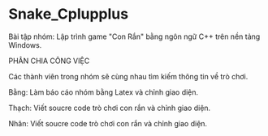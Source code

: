 # Snake_Cplupplus
Bài tập nhóm: Lập trình game "Con Rắn" bằng ngôn ngữ C++ trên nền tảng Windows.

PHÂN CHIA CÔNG VIỆC

Các thành viên trong nhóm sẽ cùng nhau tìm kiếm thông tin về trò chơi.

Bằng: Làm báo cáo nhóm bằng Latex và chỉnh giao diện.

Thạch: Viết soucre code trò chơi con rắn và chỉnh giao diện.

Nhân: Viết soucre code trò chơi con rắn và chỉnh giao diện.
